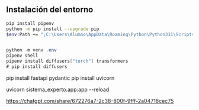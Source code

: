 
## Instalación del entorno
```bash
pip install pipenv
python -m pip install --upgrade pip
$env:Path += ";C:\Users\Alumno\AppData\Roaming\Python\Python311\Scripts"
```

```csharp

python -m venv .env
pipenv shell
pipenv install diffusers["torch"] transformers
# pip install diffusers
```


 pip install fastapi pydantic
 pip install uvicorn

uvicorn sistema_experto.app:app --reload

https://chatgpt.com/share/672276a7-2c38-800f-9fff-2a04718cec75



